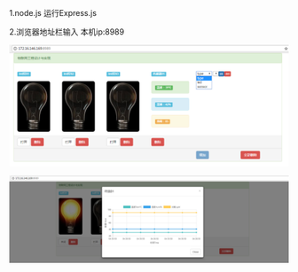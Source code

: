 1.node.js 运行Express.js

2.浏览器地址栏输入 本机ip:8989

![image](https://github.com/skrpolar/iot/blob/master/iot_v2.png)

![image](https://github.com/skrpolar/iot/blob/master/iot_v2_2.png)
